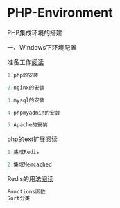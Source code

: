 # PHP-Environment

PHP集成环境的搭建

一、Windows下环境配置

准备工作[阅读](https://github.com/pgy1/PHP-Environment/blob/master/Prepared%20Work%20准备工作)

```php
1.php的安装

2.nginx的安装

3.mysql的安装

4.phpmyadmin的安装

5.Apache的安装
```

php的ext扩展[阅读](https://github.com/pgy1/PHP-Environment/blob/master/PHP的ext扩展)

```php
1.集成Redis

2.集成Memcached
```

Redis的用法[阅读](https://github.com/pgy1/PHP-Environment/blob/master/Redis的用法)

```php
Functions函数
Sort分类

```




